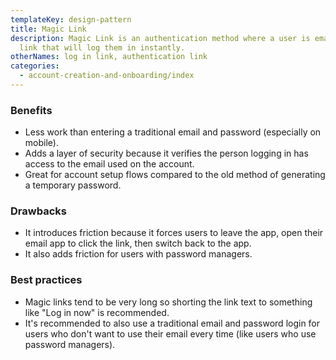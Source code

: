 ```yaml
---
templateKey: design-pattern
title: Magic Link
description: Magic Link is an authentication method where a user is emailed a
  link that will log them in instantly.
otherNames: log in link, authentication link
categories:
  - account-creation-and-onboarding/index
---
```

### Benefits

* Less work than entering a traditional email and password (especially on mobile).
* Adds a layer of security because it verifies the person logging in has access to the email used on the account.
* Great for account setup flows compared to the old method of generating a temporary password.

### Drawbacks

* It introduces friction because it forces users to leave the app, open their email app to click the link, then switch back to the app.
* It also adds friction for users with password managers.

### Best practices

* Magic links tend to be very long so shorting the link text to something like "Log in now" is recommended.
* It's recommended to also use a traditional email and password login for users who don't want to use their email every time (like users who use password managers).
